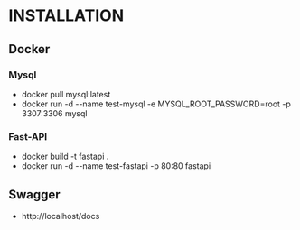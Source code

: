 # INSTALLATION

## Docker 

### Mysql

 - docker pull mysql:latest
 - docker run -d --name test-mysql -e MYSQL_ROOT_PASSWORD=root -p 3307:3306 mysql

### Fast-API

 - docker build -t fastapi .
 - docker run -d --name test-fastapi -p 80:80 fastapi

## Swagger

 - http://localhost/docs
